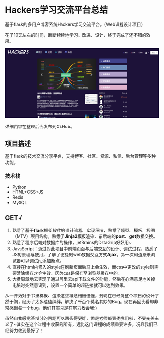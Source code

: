 # Hackers学习交流平台总结


基于flask的多用户博客系统Hackers学习交流平台。（Web课程设计项目）

<!--more-->

花了10天左右的时间，断断续续地学习、改进、设计，终于完成了还不错的效果。

![index](hackers.png)

详细内容在整理后会发布到GitHub。

## 项目描述

基于flask的技术交流分享平台，支持博客、社区、资源、私信、后台管理等多种功能。

### 技术栈

- Python
- HTML+CSS+JS
- Redis
- MySQL

## GET√

1. 熟悉了基于**flask**框架软件的设计流程、实现细节，熟悉了模型、模板、视图（MTV）项目结构。熟悉了**Jinja2**模板渲染、前后端的**post**、**get**数据交换。
2. 熟悉了程序后端对数据库的操作，jetBrains的DataGrip好好用~
3. JavaScript：通过对此项目中前端页面与后端交互的设计、调试过程，熟悉了JS的原理与使用，了解了便捷的web数据交互方式**Ajax**。第一次知道原来浏览器可以调试js,添加断点。
4. 直接在html内嵌入的style在刷新页面后马上会生效，而css中更改的style则需要清除缓存才会生效，因为css是保存至浏览器缓存中的。
5. 大费周章地去实现了通过阿里云api下载文件的功能，然后在心满意足地关掉电脑时突然意识到，设置一个简单的超链接就可以达到效果。

从一开始对于书里模板、渲染这些概念懵懵懂懂，到现在已经对整个项目的设计了然于胸，经历了太多磕磕绊绊，解决了千百个莫名其妙的Bug。现在再回头看却非常感谢每一个bug，他们其实只是在努力教会我:)

虽然自我感觉答辩时的问题可以回答得更好，但是老师都表扬我们啦，不要完美主义了~其实在这个过程中收获的所有，远比这门课程的成绩重要许多。况且我们已经努力做到最好了！


